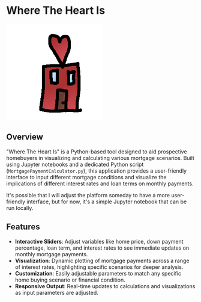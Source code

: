 # Where The Heart Is

![Where The Heart Is Logo](https://raw.githubusercontent.com/Mike-Bros/WhereTheHeartIs/main/assets/logo.png)

## Overview

"Where The Heart Is" is a Python-based tool designed to aid prospective homebuyers in visualizing and calculating
various mortgage scenarios. Built using Jupyter notebooks and a dedicated Python
script (`MortgagePaymentCalculator.py`), this application provides a user-friendly interface to input different mortgage
conditions and visualize the implications of different interest rates and loan terms on monthly payments.

It's possible that I will adjust the platform someday to have a more user-friendly interface, but for now, it's a simple
Jupyter notebook that can be run locally.

## Features

- **Interactive Sliders**: Adjust variables like home price, down payment percentage, loan term, and interest rates to
  see immediate updates on monthly mortgage payments.
- **Visualization**: Dynamic plotting of mortgage payments across a range of interest rates, highlighting specific
  scenarios for deeper analysis.
- **Customization**: Easily adjustable parameters to match any specific home buying scenario or financial condition.
- **Responsive Output**: Real-time updates to calculations and visualizations as input parameters are adjusted.

